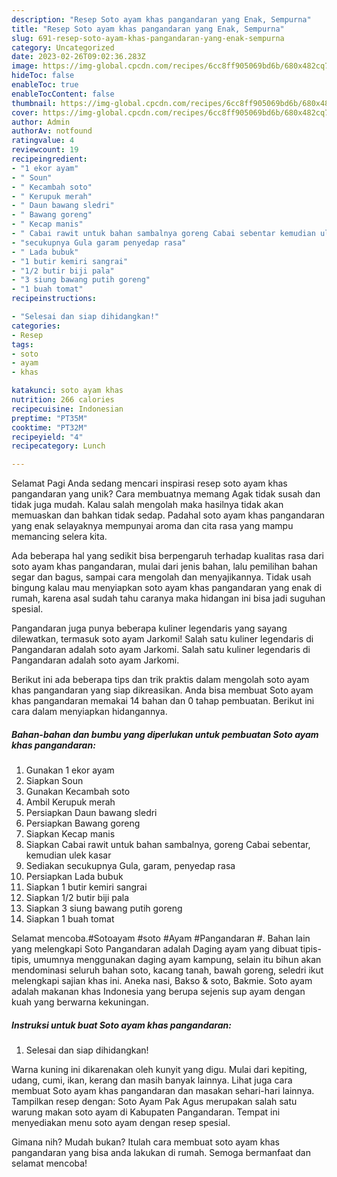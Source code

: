 ```yaml
---
description: "Resep Soto ayam khas pangandaran yang Enak, Sempurna"
title: "Resep Soto ayam khas pangandaran yang Enak, Sempurna"
slug: 691-resep-soto-ayam-khas-pangandaran-yang-enak-sempurna
category: Uncategorized
date: 2023-02-26T09:02:36.283Z
image: https://img-global.cpcdn.com/recipes/6cc8ff905069bd6b/680x482cq70/soto-ayam-khas-pangandaran-foto-resep-utama.jpg
hideToc: false
enableToc: true
enableTocContent: false
thumbnail: https://img-global.cpcdn.com/recipes/6cc8ff905069bd6b/680x482cq70/soto-ayam-khas-pangandaran-foto-resep-utama.jpg
cover: https://img-global.cpcdn.com/recipes/6cc8ff905069bd6b/680x482cq70/soto-ayam-khas-pangandaran-foto-resep-utama.jpg
author: Admin
authorAv: notfound
ratingvalue: 4
reviewcount: 19
recipeingredient:
- "1 ekor ayam"
- " Soun"
- " Kecambah soto"
- " Kerupuk merah"
- " Daun bawang sledri"
- " Bawang goreng"
- " Kecap manis"
- " Cabai rawit untuk bahan sambalnya goreng Cabai sebentar kemudian ulek kasar"
- "secukupnya Gula garam penyedap rasa"
- " Lada bubuk"
- "1 butir kemiri sangrai"
- "1/2 butir biji pala"
- "3 siung bawang putih goreng"
- "1 buah tomat"
recipeinstructions:

- "Selesai dan siap dihidangkan!"
categories:
- Resep
tags:
- soto
- ayam
- khas

katakunci: soto ayam khas 
nutrition: 266 calories
recipecuisine: Indonesian
preptime: "PT35M"
cooktime: "PT32M"
recipeyield: "4"
recipecategory: Lunch

---
```



Selamat Pagi Anda sedang mencari inspirasi resep soto ayam khas pangandaran yang unik? Cara membuatnya memang Agak tidak susah dan tidak juga mudah. Kalau salah mengolah maka hasilnya tidak akan memuaskan dan bahkan tidak sedap. Padahal soto ayam khas pangandaran yang enak selayaknya mempunyai aroma dan cita rasa yang mampu memancing selera kita.


Ada beberapa hal yang sedikit bisa berpengaruh terhadap kualitas rasa dari soto ayam khas pangandaran, mulai dari jenis bahan, lalu pemilihan bahan segar dan bagus, sampai cara mengolah dan menyajikannya. Tidak usah bingung kalau mau menyiapkan soto ayam khas pangandaran yang enak di rumah, karena asal sudah tahu caranya maka hidangan ini bisa jadi suguhan spesial.

Pangandaran juga punya beberapa kuliner legendaris yang sayang dilewatkan, termasuk soto ayam Jarkomi! Salah satu kuliner legendaris di Pangandaran adalah soto ayam Jarkomi. Salah satu kuliner legendaris di Pangandaran adalah soto ayam Jarkomi.


Berikut ini ada beberapa tips dan trik praktis dalam mengolah soto ayam khas pangandaran yang siap dikreasikan. Anda bisa membuat Soto ayam khas pangandaran memakai 14 bahan dan 0 tahap pembuatan. Berikut ini cara dalam menyiapkan hidangannya.

<!--inarticleads1-->

##### Bahan-bahan dan bumbu yang diperlukan untuk pembuatan Soto ayam khas pangandaran:

1. Gunakan 1 ekor ayam
1. Siapkan  Soun
1. Gunakan  Kecambah soto
1. Ambil  Kerupuk merah
1. Persiapkan  Daun bawang sledri
1. Persiapkan  Bawang goreng
1. Siapkan  Kecap manis
1. Siapkan  Cabai rawit untuk bahan sambalnya, goreng Cabai sebentar, kemudian ulek kasar
1. Sediakan secukupnya Gula, garam, penyedap rasa
1. Persiapkan  Lada bubuk
1. Siapkan 1 butir kemiri sangrai
1. Siapkan 1/2 butir biji pala
1. Siapkan 3 siung bawang putih goreng
1. Siapkan 1 buah tomat


Selamat mencoba.#Sotoayam #soto #Ayam #Pangandaran #. Bahan lain yang melengkapi Soto Pangandaran adalah Daging ayam yang dibuat tipis-tipis, umumnya menggunakan daging ayam kampung, selain itu bihun akan mendominasi seluruh bahan soto, kacang tanah, bawah goreng, seledri ikut melengkapi sajian khas ini. Aneka nasi, Bakso &amp; soto, Bakmie. Soto ayam adalah makanan khas Indonesia yang berupa sejenis sup ayam dengan kuah yang berwarna kekuningan. 

<!--inarticleads2-->

##### Instruksi untuk buat Soto ayam khas pangandaran:


1. Selesai dan siap dihidangkan!

Warna kuning ini dikarenakan oleh kunyit yang digu. Mulai dari kepiting, udang, cumi, ikan, kerang dan masih banyak lainnya. Lihat juga cara membuat Soto ayam khas pangandaran dan masakan sehari-hari lainnya. Tampilkan resep dengan: Soto Ayam Pak Agus merupakan salah satu warung makan soto ayam di Kabupaten Pangandaran. Tempat ini menyediakan menu soto ayam dengan resep spesial. 

Gimana nih? Mudah bukan? Itulah cara membuat soto ayam khas pangandaran yang bisa anda lakukan di rumah. Semoga bermanfaat dan selamat mencoba!
